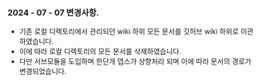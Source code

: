 ### 2024 - 07 - 07 변경사항.

- 기존 로컬 디렉토리에서 관리되던 wiki 하위 모든 문서를 깃허브 wiki 하위로 이관하였습니다.
- 이에 따라 로컬 디렉토리의 모든 문서를 삭제하였습니다.
- 다만 서브모듈을 도입하며 한단개 뎁스가 상향처리 되며 이에 따라 문서의 경로가 변경되었습니다.
